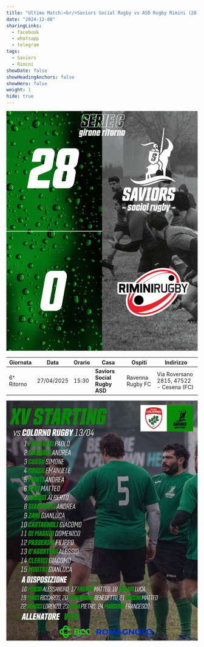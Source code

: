 ```yaml
---
title: "Ultimo Match:<br/>Saviors Social Rugby vs ASD Rugby Rimini (28 - 0)"
date: "2024-12-08"
sharingLinks:
  - facebook
  - whatsapp
  - telegram
tags:
  - Saviors
  - Rimini
showDate: false
showHeadingAnchors: false
showHero: false
weight: 1
hide: true
---
```


![](./featured.jpg)

| Giornata   | Data       | Orario | Casa                         | Ospiti           | Indirizzo                               |
| ---------- | ---------- | ------ | ---------------------------- | ---------------- | --------------------------------------- |
| 6ᵃ Ritorno | 27/04/2025 | 15:30  | **Saviors Social Rugby ASD** | Ravenna Rugby FC | Via Roversano 2815, 47522 - Cesena (FC) |

![](./team.jpg)
